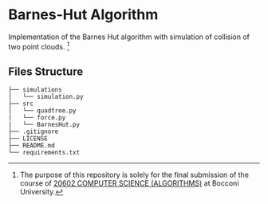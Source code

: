 # Barnes-Hut Algorithm
Implementation of the Barnes Hut algorithm with simulation of collision of two point clouds. [^1]

## Files Structure
```
├── simulations
│   └── simulation.py
├── src
│   └── quadtree.py
|   └── force.py
|   └── BarnesHut.py
├── .gitignore
├── LICENSE
├── README.md
└── requirements.txt
```

[^1]: The purpose of this repository is solely for the final submission of the course of [20602 COMPUTER SCIENCE (ALGORITHMS)](https://didattica.unibocconi.it/ts/tsn_anteprima.php?cod_ins=20602&anno=2022&ordin=IR&IdPag=6625) at Bocconi University. 

